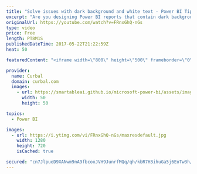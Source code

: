 ```yaml
---
title: "Solve issues with dark background and white text - Power BI Tips & Tricks #44"
excerpt: "Are you designing Power BI reports that contain dark backgrounds and white text? Here I show you a trick that will solve some of the issues with that combination. Dont miss it!  Link to Power BI community post: https://community.powerbi.com/t5/Desktop/Formatting-issues-with-tiles-or-report-pages-with-black-or-grey/td-p/104699"
originalUrl: https://youtube.com/watch?v=FRnxGhQ-nGs
type: video
price: Free
length: PT8M1S
publishedDateTime: 2017-05-22T21:22:59Z
heat: 50

featuredContent: "<iframe width=\"800\" height=\"500\" frameborder=\"0\" src=\"https://www.youtube.com/embed/FRnxGhQ-nGs\" allow=\"accelerometer; autoplay; encrypted-media; gyroscope; picture-in-picture\" allowfullscreen></iframe>"

provider:
  name: Curbal
  domain: curbal.com
  images:
    - url: https://smartableai.github.io/microsoft-power-bi/assets/images/organizations/curbal.com-50x50.jpg
      width: 50
      height: 50

topics:
  - Power BI

images:
  - url: https://i.ytimg.com/vi/FRnxGhQ-nGs/maxresdefault.jpg
    width: 1280
    height: 720
    isCached: true

secured: "cn7JlpueD9XANwm9nA9fbcoxJVH9JunrfMQq/qh/kbR7H3ihuGa5j6EoTw3h/yVOLzKHsDXaYx2Dkfee5T8T53g/7yh1ouk5DWHpcd7kBtXEuYZe7iZ0/Yla6mQZGb3hweKyYbAliLU+ajio2F/hUSCbyp0K6nZwJNvZehB5qQ1on+uS1EIYIjhTH3jMwrw1Foi7dMaK317cb7NeW2RM4Cj9ZW82sTVbu/btYzJ4BqgwqF2thbYOH7rInnTfPf7774jAqgtiGVyNbPkbj9887UAxfvwi74CezIpm+SdPBh49jsgCgHMM3+1j1U+/mvSCXwfPyOsgNXlX8UOQlNroHbXc1CHumKAFnteLvJS4P59M1f0Kn9OT179TcfLWDZY+tnGfO3YiZYGeYnJ0qNkxrplOAwD2GAUbyiE/VfVw9vU=;eqM2/F/C3+oC9rvr6eCQ4w=="
---
```


